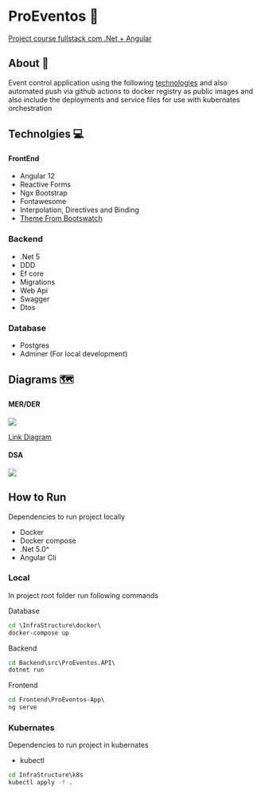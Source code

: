   # ProEventos 📅

[Project course fullstack com .Net + Angular](https://www.udemy.com/course/angular-dotnetcore-efcore/)

## About 🏁

Event control application using the following [technologies](https://github.com/gpreviatti/ProEventos/blob/main/README.md#technolgies-) and also automated push via github actions to docker registry as public images and also include the deployments and service files for use with kubernates orchestration

## Technolgies 💻


#### FrontEnd

- Angular 12
- Reactive Forms
- Ngx Bootstrap
- Fontawesome
- Interpolation, Directives and Binding
- [Theme From Bootswatch](https://bootswatch.com/)

### Backend

- .Net 5
- DDD
- Ef core
- Migrations
- Web Api
- Swagger
- Dtos

### Database

- Postgres
- Adminer (For local development)

## Diagrams 🗺️

#### MER/DER

<img src="https://user-images.githubusercontent.com/24505963/138561187-9fa16550-be92-48be-ac1a-0cab3315630a.png" widght="150">

[Link Diagram](https://drawsql.app/giovanni/diagrams/proeventos)

#### DSA

<img src="https://user-images.githubusercontent.com/24505963/138560488-0101c3ba-8a07-43ca-b5ac-2c09e3d0314f.png" widght="150">

## How to Run

Dependencies to run project locally

- Docker
- Docker compose
- .Net 5.0^
- Angular Cli

### Local

In project root folder run following commands

Database

```cmd
cd \InfraStructure\docker\
docker-compose up
```

Backend

```cmd
cd Backend\src\ProEventos.API\
dotnet run
```

Frontend

```cmd
cd Frontend\ProEventos-App\
ng serve
```

### Kubernates

Dependencies to run project in kubernates

- kubectl

```cmd
cd InfraStructure\k8s
kubectl apply -f .
```
